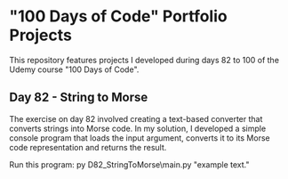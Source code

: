 # "100 Days of Code" Portfolio Projects

This repository features projects I developed during days 82 to 100 of the Udemy course "100 Days of Code".

## Day 82 - String to Morse

The exercise on day 82 involved creating a text-based converter that converts strings into Morse code. In my solution, I developed a simple console program that loads the input argument, converts it to its Morse code representation and returns the result.

Run this program: py D82_StringToMorse\main.py "example text."
